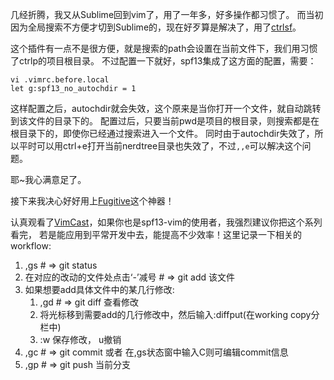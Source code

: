 几经折腾，我又从Sublime回到vim了，用了一年多，好多操作都习惯了。
而当初因为全局搜索不方便才切到Sublime的，现在好歹算是解决了，用了[ctrlsf](https://github.com/dyng/ctrlsf.vim)。

这个插件有一点不是很方便，就是搜索的path会设置在当前文件下，我们用习惯了ctrlp的项目根目录。
不过配置一下就好，spf13集成了这方面的配置，需要：
```
vi .vimrc.before.local
let g:spf13_no_autochdir = 1
```
这样配置之后，autochdir就会失效，这个原来是当你打开一个文件，就自动跳转到该文件的目录下的。
配置过后，只要当前pwd是项目的根目录，则搜索都是在根目录下的，即使你已经通过搜索进入一个文件。
同时由于autochdir失效了，所以平时可以用ctrl+e打开当前nerdtree目录也失效了，不过`,,e`可以解决这个问题。

耶~我心满意足了。

接下来我决心好好用上[Fugitive](https://github.com/tpope/vim-fugitive)这个神器！

认真观看了[VimCast](http://vimcasts.org/episodes/fugitive-vim-working-with-the-git-index/)，如果你也是spf13-vim的使用者，我强烈建议你把这个系列看完，
若是能应用到平常开发中去，能提高不少效率！这里记录一下相关的workflow:

1. ,gs # => git status
2. 在对应的改动的文件处点击‘-’减号 # => git add 该文件
3. 如果想要add具体文件中的某几行修改:
    1. ,gd # => git diff 查看修改
    2. 将光标移到需要add的几行修改中，然后输入:diffput(在working copy分栏中)
    3. :w 保存修改， u撤销
4. ,gc # => git commit 或者 在,gs状态窗中输入C则可编辑commit信息
5. ,gp # => git push 当前分支

